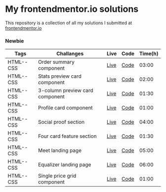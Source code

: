 # My frontendmentor.io solutions

This repository is a collection of all my solutions I submitted at [frontendmentor.io ](https://www.frontendmentor.io/)

### Newbie

| Tags      | Challanges                      | Live                                                                      | Code                         | Time(h) |
| --------- | ------------------------------- | ------------------------------------------------------------------------- | ---------------------------- | ------- |
| HTML--CSS | Order summary component         | [Live](https://order-summary-component-main-dumitru.netlify.app/)         | [Code](https://git.io/JPaDf) | 03:00   |
| HTML--CSS | Stats preview card component    | [Live](https://stats-preview-card-component-main-dumitru.netlify.app/)    | [Code](https://git.io/JPaDF) | 02:00   |
| HTML--CSS | 3-column preview card component | [Live](https://3-column-preview-card-component-main-dumitru.netlify.app/) | [Code](https://git.io/JPiHp) | 01:30   |
| HTML--CSS | Profile card component          | [Live](https://profile-card-component-main-dumitru.netlify.app/)          | [Code](https://git.io/JPPNn) | 01:00   |
| HTML--CSS | Social proof section            | [Live](https://social-proof-section-master-dumitru.netlify.app/)          | [Code](https://git.io/JPdch) | 04:00   |
| HTML--CSS | Four card feature section       | [Live](https://four-card-feature-section-master-dumitru.netlify.app/)     | [Code](https://git.io/JPxtU) | 01:30   |
| HTML--CSS | Meet landing page               | [Live](https://meet-landing-page-dumitru.netlify.app/)                    | [Code](https://git.io/JXCVP) | 05:00   |
| HTML--CSS | Equalizer landing page          | [Live](https://equalizer-landing-page-dumitru.netlify.app/)               | [Code](https://git.io/JXrgg) | 06:00   |
| HTML--CSS | Single price grid component     | [Live](https://single-price-grid-component-master-dumitru.netlify.app/)   | [Code](https://git.io/JXPpE) | 01:00   |
